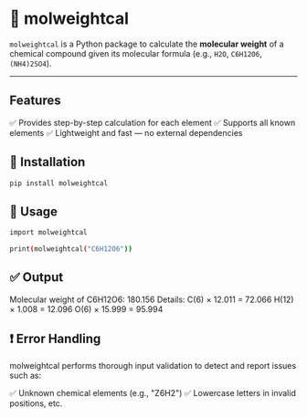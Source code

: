 # 🧪 molweightcal

`molweightcal` is a Python package to calculate the **molecular weight** of a chemical compound given its molecular formula (e.g., `H2O`, `C6H12O6`, `(NH4)2SO4`).

---

## Features
✅ Provides step-by-step calculation for each element
✅ Supports all known elements
✅ Lightweight and fast — no external dependencies

## 🔧 Installation

```bash
pip install molweightcal
```

## 🚀 Usage
```bash
import molweightcal

print(molweightcal("C6H12O6"))
```

## ✅ Output
Molecular weight of C6H12O6: 180.156
Details:
C(6) × 12.011 = 72.066
H(12) × 1.008 = 12.096
O(6) × 15.999 = 95.994

## ❗ Error Handling
molweightcal performs thorough input validation to detect and report issues such as:

✅ Unknown chemical elements (e.g., "Z6H2")
✅ Lowercase letters in invalid positions, etc.